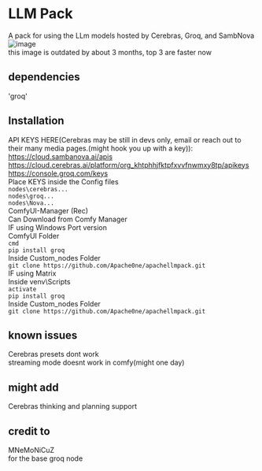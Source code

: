 # LLM Pack
A pack for using the LLm models hosted by Cerebras, Groq, and SambNova\
![image](https://github.com/user-attachments/assets/9af8233b-b385-4676-92d5-9674afb63ae6)\
this image is outdated by about 3 months, top 3 are faster now
## dependencies
'groq'
## Installation
API KEYS HERE(Cerebras may be still in devs only, email or reach out to their many media pages.(might hook you up with a key)): \
https://cloud.sambanova.ai/apis \
https://cloud.cerebras.ai/platform/org_khtphhjfktpfxvvfnwmxy8tp/apikeys \
https://console.groq.com/keys \
Place KEYS inside the Config files\
```nodes\cerebras...```\
```nodes\groq...```\
```nodes\Nova...```\
ComfyUI-Manager (Rec)\
Can Download from Comfy Manager\
IF using Windows Port version\
ComfyUI Folder\
```cmd```\
```pip install groq```\
Inside Custom_nodes Folder\
```git clone https://github.com/Apache0ne/apachellmpack.git```\
IF using Matrix \
Inside venv\Scripts\
```activate```\
```pip install groq```\
Inside Custom_nodes Folder\
```git clone https://github.com/Apache0ne/apachellmpack.git```
## known issues 
Cerebras presets dont work\
streaming mode doesnt work in comfy(might one day)
## might add 
Cerebras thinking and planning support 
## credit to
MNeMoNiCuZ\
for the base groq node
